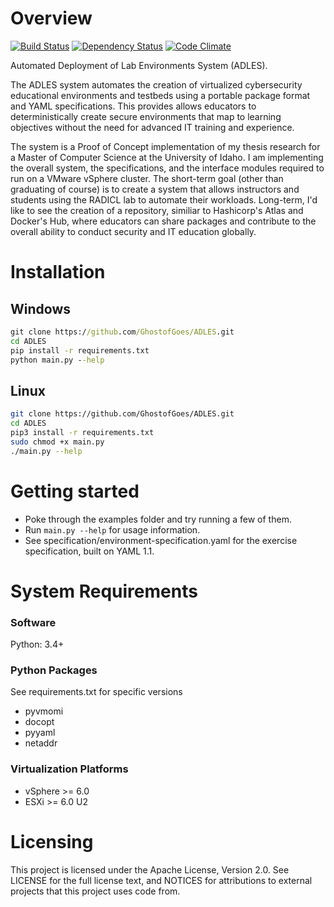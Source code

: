 

# Overview 
[![Build Status](https://travis-ci.org/GhostofGoes/cybersecurity-environment-automation.svg?branch=master)](https://travis-ci.org/GhostofGoes/cybersecurity-environment-automation) 
[![Dependency Status](https://www.versioneye.com/user/projects/589eac206a7781003b24318b/badge.svg?style=flat-square)](https://www.versioneye.com/user/projects/589eac206a7781003b24318b)
[![Code Climate](https://codeclimate.com/github/GhostofGoes/cybersecurity-environment-automation/badges/gpa.svg)](https://codeclimate.com/github/GhostofGoes/cybersecurity-environment-automation)

Automated Deployment of Lab Environments System (ADLES). 

The ADLES system automates the creation of virtualized cybersecurity educational environments and testbeds using a portable package format and  YAML specifications. This provides allows educators to deterministically create secure environments that map to learning objectives without the need for advanced IT training and experience.

The system is a Proof of Concept implementation of my thesis research for a Master of Computer Science at the University of Idaho. I am implementing the overall system, the specifications, and the interface modules required to run on a VMware vSphere cluster. The short-term goal (other than graduating of course) is to create a system that allows instructors and students using the RADICL lab to automate their workloads. Long-term, I'd like to see the creation of a repository, similiar to Hashicorp's Atlas and Docker's Hub, where educators can share packages and contribute to the overall ability to conduct security and IT education globally.


# Installation

## Windows
```cmd
git clone https://github.com/GhostofGoes/ADLES.git
cd ADLES
pip install -r requirements.txt
python main.py --help
```

## Linux
```bash
git clone https://github.com/GhostofGoes/ADLES.git
cd ADLES
pip3 install -r requirements.txt
sudo chmod +x main.py
./main.py --help
```

# Getting started

* Poke through the examples folder and try running a few of them.
* Run `main.py --help` for usage information.
* See specification/environment-specification.yaml for the exercise specification, built on YAML 1.1.


# System Requirements

### Software
Python: 3.4+

### Python Packages
See requirements.txt for specific versions
* pyvmomi 
* docopt
* pyyaml
* netaddr

### Virtualization Platforms
* vSphere >= 6.0
* ESXi >= 6.0 U2


# Licensing

This project is licensed under the Apache License, Version 2.0. See LICENSE for the full license text, and NOTICES for attributions to external projects that this project uses code from.
